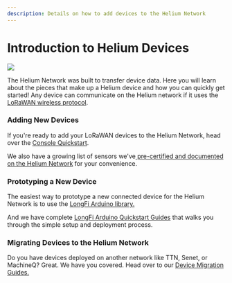 ```yaml
---
description: Details on how to add devices to the Helium Network
---
```


# Introduction to Helium Devices



![](../.gitbook/assets/artboard-copy-26.jpg)

The Helium Network was built to transfer device data. Here you will learn about the pieces that make up a Helium device and how you can quickly get started! Any device can communicate on the Helium network if it uses the [LoRaWAN wireless protocol](https://lora-alliance.org/about-lorawan).

### Adding New Devices

If you're ready to add your LoRaWAN devices to the Helium Network, head over the [Console Quickstart](../console/quickstart.md).

We also have a growing list of sensors we've[ pre-certified and documented on the Helium Network](lorawan-devices/) for your convenience.

### Prototyping a New Device

The easiest way to prototype a new connected device for the Helium Network is to use the [LongFi Arduino library.](https://github.com/helium/longfi-arduino) 

And we have complete [LongFi Arduino Quickstart Guides](arduino-quickstart/) that walks you through the simple setup and deployment process.

### Migrating Devices to the Helium Network

Do you have devices deployed on another network like TTN, Senet, or MachineQ? Great. We have you covered. Head over to our [Device Migration Guides.](migrating-devices-to-helium/)

